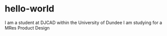 # hello-world
I am a student at DJCAD within the University of Dundee 
I am studying for a MRes Product Design
